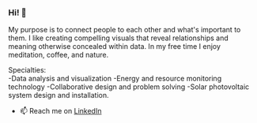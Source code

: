 ### Hi! 👋

My purpose is to connect people to each other and what's important to them. I like creating compelling visuals that reveal relationships and meaning otherwise concealed within data. In my free time I enjoy meditation, coffee, and nature.

Specialties:  
-Data analysis and visualization
-Energy and resource monitoring technology
-Collaborative design and problem solving
-Solar photovoltaic system design and installation. 

- 📫 Reach me on [LinkedIn](https://www.linkedin.com/in/imacmoore/) 
<!--
**zenfinity/zenfinity** is a ✨ _special_ ✨ repository because its `README.md` (this file) appears on your GitHub profile.

Here are some ideas to get you started:

- 🔭 I’m currently working on ...
- 🌱 I’m currently learning ...
- 👯 I’m looking to collaborate on ...
- 🤔 I’m looking for help with ...
- 💬 Ask me about ...
- 📫 How to reach me: ...
- 😄 Pronouns: ...
- ⚡ Fun fact: ...
-->
